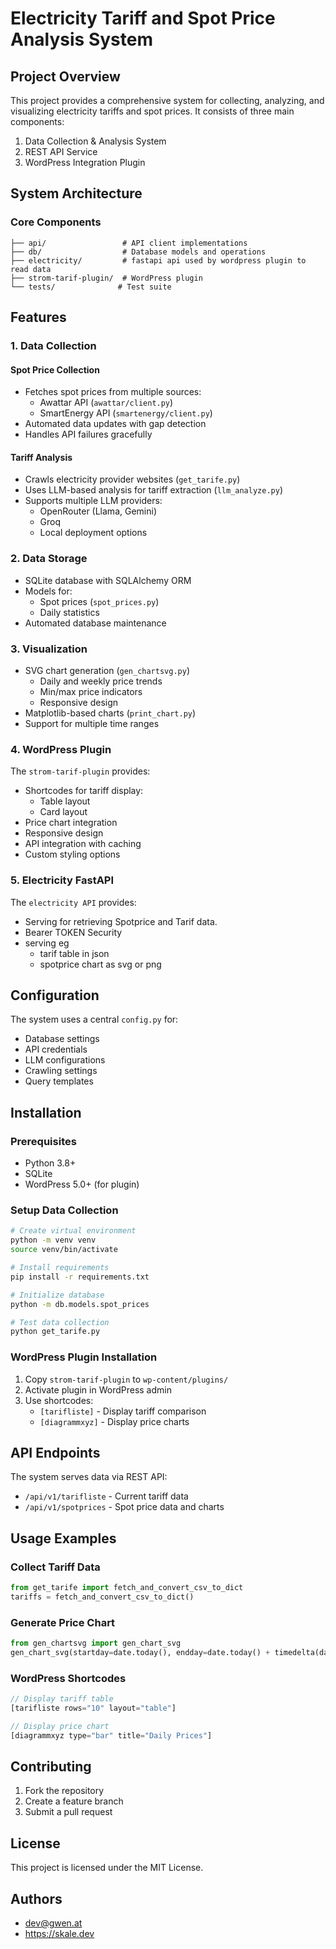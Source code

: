 # Electricity Tariff and Spot Price Analysis System

## Project Overview

This project provides a comprehensive system for collecting, analyzing, and visualizing electricity tariffs and spot prices. It consists of three main components:

1. Data Collection & Analysis System
2. REST API Service
3. WordPress Integration Plugin

## System Architecture

### Core Components

```
├── api/                 # API client implementations
├── db/                  # Database models and operations
├── electricity/         # fastapi api used by wordpress plugin to read data
├── strom-tarif-plugin/  # WordPress plugin
└── tests/              # Test suite

```

## Features

### 1. Data Collection

#### Spot Price Collection

- Fetches spot prices from multiple sources:
  - Awattar API (`awattar/client.py`)
  - SmartEnergy API (`smartenergy/client.py`)
- Automated data updates with gap detection
- Handles API failures gracefully

#### Tariff Analysis

- Crawls electricity provider websites (`get_tarife.py`)
- Uses LLM-based analysis for tariff extraction (`llm_analyze.py`)
- Supports multiple LLM providers:
  - OpenRouter (Llama, Gemini)
  - Groq
  - Local deployment options

### 2. Data Storage

- SQLite database with SQLAlchemy ORM
- Models for:
  - Spot prices (`spot_prices.py`)
  - Daily statistics
- Automated database maintenance

### 3. Visualization

- SVG chart generation (`gen_chartsvg.py`)
  - Daily and weekly price trends
  - Min/max price indicators
  - Responsive design
- Matplotlib-based charts (`print_chart.py`)
- Support for multiple time ranges

### 4. WordPress Plugin

The `strom-tarif-plugin` provides:

- Shortcodes for tariff display:
  - Table layout
  - Card layout
- Price chart integration
- Responsive design
- API integration with caching
- Custom styling options

### 5. Electricity FastAPI

The `electricity API` provides:

- Serving for retrieving Spotprice and Tarif data.
- Bearer TOKEN Security
- serving eg
  - tarif table in json
  - spotprice chart as svg or png

## Configuration

The system uses a central `config.py` for:

- Database settings
- API credentials
- LLM configurations
- Crawling settings
- Query templates

## Installation

### Prerequisites

- Python 3.8+
- SQLite
- WordPress 5.0+ (for plugin)

### Setup Data Collection

```bash
# Create virtual environment
python -m venv venv
source venv/bin/activate

# Install requirements
pip install -r requirements.txt

# Initialize database
python -m db.models.spot_prices

# Test data collection
python get_tarife.py
```

### WordPress Plugin Installation

1. Copy `strom-tarif-plugin` to `wp-content/plugins/`
2. Activate plugin in WordPress admin
3. Use shortcodes:
   - `[tarifliste]` - Display tariff comparison
   - `[diagrammxyz]` - Display price charts

## API Endpoints

The system serves data via REST API:

- `/api/v1/tarifliste` - Current tariff data
- `/api/v1/spotprices` - Spot price data and charts

## Usage Examples

### Collect Tariff Data

```python
from get_tarife import fetch_and_convert_csv_to_dict
tariffs = fetch_and_convert_csv_to_dict()
```

### Generate Price Chart

```python
from gen_chartsvg import gen_chart_svg
gen_chart_svg(startday=date.today(), endday=date.today() + timedelta(days=1))
```

### WordPress Shortcodes

```php
// Display tariff table
[tarifliste rows="10" layout="table"]

// Display price chart
[diagrammxyz type="bar" title="Daily Prices"]
```

## Contributing

1. Fork the repository
2. Create a feature branch
3. Submit a pull request

## License

This project is licensed under the MIT License.

## Authors

- dev@gwen.at
- https://skale.dev
